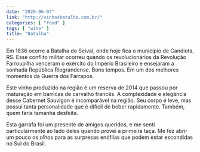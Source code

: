 ```yaml
---
date: "2020-06-07"
link: "http://vinhosbatalha.com.br/"
categories: [ "food" ]
tags: [ "wine" ]
title: "Batalha"
---
```

Em 1836 ocorre a Batalha do Seival, onde hoje fica o município de Candiota, RS. Esse conflito militar ocorreu quando os revolucionários da Revolução Farroupilha venceram o exército do Império Brasileiro e ensejaram a sonhada República Riograndense. Bons tempos. Em um dos melhores momentos da Guerra dos Farrapos.

Este vinho produzido na região é um reserva de 2014 que passou por maturação em barricas de carvalho francês. A complexidade e elegância desse Cabernet Sauvigon é incomparável na região. Seu corpo é leve, mas possui tanta personalidade que é difícil de beber rapidamente. Também, quem faria tamanha desfeita.

Esta garrafa foi um presente de amigos queridos, e me senti particularmente ao lado deles quando provei a primeira taça. Me fez abrir um pouco os olhos para as surpresas enófilas que podem estar escondidas no Sul do Brasil.
